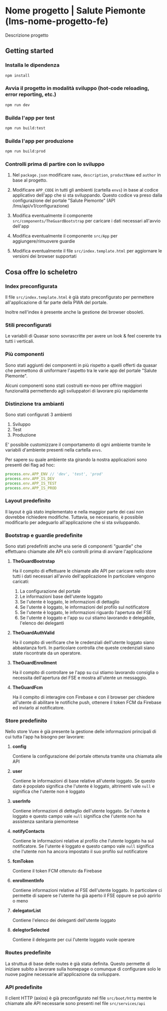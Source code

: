 <!--
 Copyright 2023 Regione Piemonte.
 SPDX-License-Identifier:
-->

# Nome progetto | Salute Piemonte (lms-nome-progetto-fe)

Descrizione progetto

## Getting started
### Installa le dipendenza
```bash
npm install
```

### Avvia il progetto in modalità sviluppo (hot-code reloading, error reporting, etc.)
```bash
npm run dev
```

### Builda l'app per test
```bash
npm run build:test
```

### Builda l'app per produzione
```bash
npm run build:prod
```

### Controlli prima di partire con lo sviluppo

1. Nel `package.json` modificare `name`, `description`, `productName` ed `author` in base al progetto.

2. Modificare `APP_CODE` in tutti gli ambienti (cartella `envs`) in base al codice applicativo dell'app che si sta sviluppando.
Questo codice va preso dalla configurazione del portale "Salute Piemonte" (API /lms/api/v1/configurazione)

3. Modifica eventualmente il componente `src/components/TheGuardBootstrap` per caricare i dati necessari all'avvio dell'app

4. Modifica eventualmente il componente `src/App` per aggiungere/rimuovere guardie

5. Modifica eventualmente il file `src/index.template.html` per aggiornare le versioni dei browser supportati


## Cosa offre lo scheletro

### Index preconfigurata

Il file `src/index.template.html` è già stato preconfigurato per permettere all'applicazione di far parte della PWA
del portale.

Inoltre nell'index è presente anche la gestione dei browser obsoleti.

### Stili preconfigurati

Le variabili di Quasar sono sovrascritte per avere un look & feel coerente tra tutti i verticali.


### Più componenti

Sono stati aggiunti dei componenti in più rispetto a quelli offerti da quasar che permettono di uniformare
l'aspetto tra le varie app del portale "Salute Piemonte".

Alcuni componenti sono stati costruiti ex-novo per offrire maggiori funzionalità permettendo agli sviluppatori di
lavorare più rapidamente

### Distinzione tra ambianti

Sono stati configurati 3 ambienti

1. Sviluppo
2. Test
3. Produzione

E' possibile customizzare il comportamento di ogni ambiente tramite le variabili d'ambiente presenti nella
cartella `envs`.

Per sapere su quale ambiente sta girando la nostra applicazioni sono presenti dei flag ad hoc:
```js
process.env.APP_ENV // 'dev', 'test', 'prod'
process.env.APP_IS_DEV
process.env.APP_IS_TEST
process.env.APP_IS_PROD
```

### Layout predefinito

Il layout è già stato implementato e nella maggior parte dei casi non dovrebbe richiedere modifiche.
Tuttavia, se necessario, è possibile modificarlo per adeguarlo all'applicazione che si sta sviluppando.

### Bootstrap e guardie predefinite

Sono stati predefiniti anche una serie di componenti "guardie" che effettuano chiamate alle API e/o controlli prima
di avviare l'applicazione

1. __TheGuardBootrstap__

    Ha il compito di effettuare le chiamate alle API per caricare nello store tutti i dati necessari all'avvio dell'applicazione
    In particolare vengono caricati:

    1. La configurazione del portale
    2. Le informazioni base dell'utente loggato
    3. Se l'utente è loggato, le informazioni di dettaglio
    4. Se l'utente è loggato, le informazioni del profilo sul notificatore
    5. Se l'utente è loggato, le informazioni riguardo l'apertura del FSE
    6. Se l'utente è loggato e l'app su cui stiamo lavorando è delegabile, l'elenco dei deleganti


2. __TheGuardAuthValid__

    Ha il compito di verificare che le credenziali dell'utente loggato siano abbastanza forti.
    In particolare controlla che queste credenziali siano state riscontrate da un operatore.

3. __TheGuardEnrollment__

    Ha il compito di controllare se l'app su cui stiamo lavorando consiglia o necessita dell'apertura del FSE e
    mostra all'utente un messaggio.

4. __TheGuardFcm__

    Ha il compito di interagire con Firebase e con il browser per chiedere all'utente di abilitare le notifiche push,
    ottenere il token FCM da Firebase ed inviarlo al notificatore.

### Store predefinito

Nello store Vuex è già presente la gestione delle informazioni principali di cui tutta l'app ha bisogno per lavorare:

1. __config__

    Contiene la configurazione del portale ottenuta tramite una chiamata alle API

2. __user__

    Contiene le informazioni di base relative all'utente loggato.
    Se questo dato è popolato significa che l'utente è loggato, altrimenti vale `null` e significa che l'utente non è loggato

3. __userInfo__

    Contiene informazioni di dettaglio dell'utente loggato.
    Se l'utente è loggato e questo campo vale `null` significa che l'utente non ha assistenza sanitaria piemontese

4. __notifyContacts__

    Contiene le informazioni relative al profilo che l'utente loggato ha sul notificatore.
    Se l'utente è loggato e questo campo vale `null` significa che l'utente non ha ancora impostato il suo
    profilo sul notificatore

5. __fcmToken__

    Contiene il token FCM ottenuto da Firebase

6. __enrollmentInfo__

    Contiene informazioni relative al FSE dell'utente loggato.
    In particolare ci permette di sapere se l'utente ha già aperto il FSE oppure se può aprirlo o meno

7. __delegatorList__

    Contiene l'elenco dei deleganti dell'utente loggato

8. __delegtorSelected__

    Contiene il delegante per cui l'utente loggato vuole operare


### Routes predefinite

La struttua di base delle routes è già stata definita.
Questo permette di iniziare subito a lavorare sulla homepage o comunque di configurare solo le nuove pagine
necessarie all'applicazione da sviluppare.

### API predefinite

Il client HTTP (axios) è già preconfigurato nel file `src/boot/http` mentre le chiamate alle API necessarie sono
presenti nel file `src/services/api`
